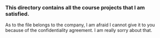 ### This directory contains all the course projects that I am satisfied. 
As to the file belongs to the company, I am afraid I cannot give it to you because of the confidentiality agreement. I am really sorry about that. 
